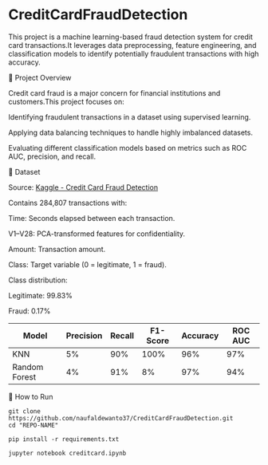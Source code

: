 # CreditCardFraudDetection
This project is a machine learning-based fraud detection system for credit card transactions.It leverages data preprocessing, feature engineering, and classification models to identify potentially fraudulent transactions with high accuracy.

📌 Project Overview

Credit card fraud is a major concern for financial institutions and customers.This project focuses on:

Identifying fraudulent transactions in a dataset using supervised learning.

Applying data balancing techniques to handle highly imbalanced datasets.

Evaluating different classification models based on metrics such as ROC AUC, precision, and recall.

📂 Dataset

Source: [Kaggle - Credit Card Fraud Detection](https://www.kaggle.com/mlg-ulb/creditcardfraud)

Contains 284,807 transactions with:

Time: Seconds elapsed between each transaction.

V1–V28: PCA-transformed features for confidentiality.

Amount: Transaction amount.

Class: Target variable (0 = legitimate, 1 = fraud).

Class distribution:

Legitimate: 99.83%

Fraud: 0.17%

| Model               | Precision | Recall | F1-Score | Accuracy | ROC AUC |
| ------------------- | --------- | ------ | -------- |--------- | ------- |
| KNN                 | 5%       | 90%    | 100%      |   96%    |    97%  |
| Random Forest       | 4%       | 91%    | 8%        |   97%    |    94%  |

🚀 How to Run

```
git clone https://github.com/naufaldewanto37/CreditCardFraudDetection.git
cd "REPO-NAME"
```

```
pip install -r requirements.txt
```

```
jupyter notebook creditcard.ipynb
```
